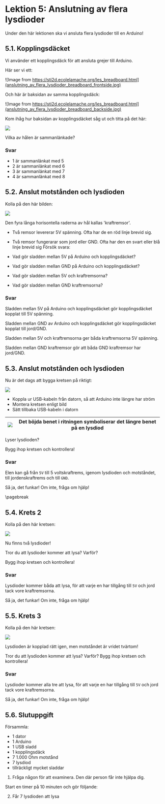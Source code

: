 # Lektion 5: Anslutning av flera lysdioder

Under den här lektionen ska vi ansluta flera lysdioder till en Arduino!

## 5.1. Kopplingsdäcket

Vi använder ett kopplingsdäck för att ansluta grejer till Arduino.

Här ser vi ett:

![Image from https://sti2d.ecolelamache.org/les_breadboard.html](anslutning_av_flera_lysdioder_breadboard_frontside.jpg)

Och här är baksidan av samma kopplingsdäck:

![Image from https://sti2d.ecolelamache.org/les_breadboard.html](anslutning_av_flera_lysdioder_breadboard_backside.jpg)

Kom ihåg hur baksidan av kopplingsdäcket såg ut och titta på det här:

![](anslutning_av_flera_lysdioder_breadboard_schematic_with_dots.png)

Vilka av hålen är sammanlänkade?

### Svar

 * 1 är sammanlänkat med 5
 * 2 är sammanlänkat med 6
 * 3 är sammanlänkat med 7
 * 4 är sammanlänkat med 8

## 5.2. Anslut motstånden och lysdioden

Kolla på den här bilden:

![](anslutning_av_flera_lysdioder_0.png)

Den fyra långa horisontella raderna av hål kallas 'kraftremsor'.

 * Två remsor levererar 5V spänning. 
   Ofta har de en röd linje brevid sig.
 * Två remsor fungerarar som jord eller GND.
   Ofta har den en svart eller blå linje brevid sig
Försök svara:

 * Vad gör sladden mellan 5V på Arduino och kopplingsdäcket?
 * Vad gör sladden mellan GND på Arduino och kopplingsdäcket?
 * Vad gör sladden mellan 5V och kraftremsorna?
 * Vad gör sladden mellan GND kraftremsorna?


### Svar

Sladden mellan 5V på Arduino och kopplingsdäcket
gör kopplingsdäcket kopplat till 5V spänning.

Sladden mellan GND av Arduino och kopplingsdäcket
gör kopplingsdäcket kopplat till jord/GND.

Sladden mellan 5V och kraftremsorna ger båda kraftremsorna 5V spänning.

Sladden mellan GND kraftremsor gör 
att båda GND kraftremsor har jord/GND.

## 5.3. Anslut motstånden och lysdioden

Nu är det dags att bygga kretsen på riktigt:

![](anslutning_av_flera_lysdioder_1.png)

 * Koppla ur USB-kabeln från datorn, så att Arduino inte längre har ström
 * Montera kretsen enligt bild
 * Sätt tillbaka USB-kabeln i datorn

![](EmojiBowtie.png) | Det böjda benet i ritningen symboliserar det längre benet på en lysdiod
:-------------:|:----------------------------------------: 

Lyser lysdioden?

Bygg ihop kretsen och kontrollera!

### Svar

Elen kan gå från `5V` till 5 voltskraftrems, igenom lysdioden och motståndet,
till jordenskraftrems och till `GND`.

Så ja, det funkar! Om inte, fråga om hjälp!

\pagebreak

## 5.4. Krets 2

Kolla på den här kretsen:

![](anslutning_av_flera_lysdioder_2.png)

Nu finns två lysdioder!

Tror du att lysdioder kommer att lysa? Varför?

Bygg ihop kretsen och kontrollera!

### Svar

Lysdioder kommer båda att lysa, för att varje en
har tillgång till `5V` och jord tack vore kraftremsorna.

Så ja, det funkar! Om inte, fråga om hjälp!

## 5.5. Krets 3

Kolla på den här kretsen:

![](anslutning_av_flera_lysdioder_3.png)

Lysdioden är kopplad rätt igen, men motståndet är vridet tvärtom!

Tror du att lysdioden kommer att lysa? Varför?
Bygg ihop kretsen och kontrollera!

### Svar

Lysdioder kommer alla tre att lysa, för att varje en
har tillgång till `5V` och jord tack vore kraftremsorna.

Så ja, det funkar! Om inte, fråga om hjälp!

## 5.6. Slutuppgift

Försammla:

 * 1 dator
 * 1 Arduino
 * 1 USB sladd
 * 1 kopplingsdäck
 * 7 1.000 Ohm motstånd
 * 7 lysdiod
 * tillräckligt mycket sladdar

1. Fråga någon för att examinera. Den där person får inte hjälpa dig.

Start en timer på 10 minuten och gör följande:

2. Får 7 lysdioden att lysa
